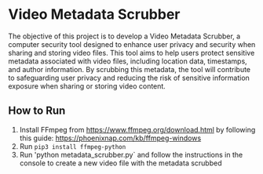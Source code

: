 # Video Metadata Scrubber
The objective of this project is to develop a Video Metadata Scrubber, a computer security tool designed to enhance user privacy and security when sharing
and storing video files. This tool aims to help users protect sensitive metadata
associated with video files, including location data, timestamps, and author
information. By scrubbing this metadata, the tool will contribute to safeguarding user privacy and reducing the risk of sensitive information exposure when
sharing or storing video content.

## How to Run
1. Install FFmpeg from https://www.ffmpeg.org/download.html by following this guide: https://phoenixnap.com/kb/ffmpeg-windows
2. Run `pip3 install ffmpeg-python`
3. Run 'python metadata_scrubber.py` and follow the instructions in the console to create a new video file with the metadata scrubbed
